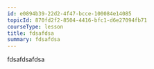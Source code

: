 ```yaml
---
id: e0894b39-22d2-4f47-bcce-100084e14085
topicId: 870fd2f2-8504-4416-bfc1-d6e27094fb71
courseType: lesson
title: fdsafdsa
summary: fdsafdsa
---
```



fdsafdsafdsa